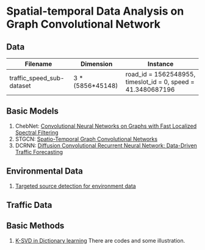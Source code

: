 # Spatial-temporal Data Analysis on Graph Convolutional Network


## Data
Filename | Dimension | Instance 
-|-|-
traffic_speed_sub-dataset |3 * (5856*45148) | road_id = 1562548955, timeslot_id = 0, speed = 41.3480687196














## Basic Models
1. ChebNet: [Convolutional Neural Networks on Graphs with Fast Localized Spectral Filtering](https://github.com/mdeff/cnn_graph)
2. STGCN: [Spatio-Temporal Graph Convolutional Networks](https://github.com/PKUAI26/STGCN-IJCAI-18)
3. DCRNN: [Diffusion Convolutional Recurrent Neural Network: Data-Driven Traffic Forecasting](https://github.com/liyaguang/DCRNN)

## Environmental Data

1. [Targeted source detection for environment data](https://arxiv.org/pdf/1908.11056.pdf)

## Traffic Data

## Basic Methods
1. [K-SVD in Dictionary learning](https://www.cnblogs.com/endlesscoding/p/10090866.html) There are codes and some illustration. 
